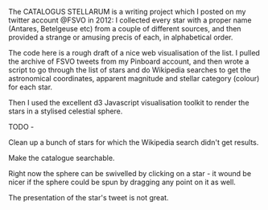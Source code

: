 The CATALOGUS STELLARUM is a writing project which I posted on my twitter account @FSVO in 2012: I collected
every star with a proper name (Antares, Betelgeuse etc) from a couple of different sources, and then provided
a strange or amusing precis of each, in alphabetical order.

The code here is a rough draft of a nice web visualisation of the list.  I pulled the archive of FSVO tweets
from my Pinboard account, and then wrote a script to go through the list of stars and do Wikipedia searches
to get the astronomical coordinates, apparent magnitude and stellar category (colour) for each star.

Then I used the excellent d3 Javascript visualisation toolkit to render the stars in a stylised celestial
sphere.

TODO - 

Clean up a bunch of stars for which the Wikipedia search didn't get results.

Make the catalogue searchable.

Right now the sphere can be swivelled by clicking on a star - it wound be nicer if the sphere could
be spun by dragging any point on it as well.

The presentation of the star's tweet is not great.

